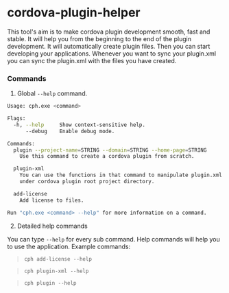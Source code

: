 # cordova-plugin-helper

This tool's aim is to make cordova plugin development smooth, fast and stable. It will help you from the beginning to the end of the plugin development. It will automatically create plugin files. Then you can start developing your applications. Whenever you want to sync your plugin.xml you can sync the plugin.xml with the files you have created.

### Commands

1. Global `--help` command.
```bash
Usage: cph.exe <command>

Flags:
  -h, --help     Show context-sensitive help.
      --debug    Enable debug mode.

Commands:
  plugin --project-name=STRING --domain=STRING --home-page=STRING
    Use this command to create a cordova plugin from scratch.

  plugin-xml
    You can use the functions in that command to manipulate plugin.xml file
    under cordova plugin root project directory.

  add-license
    Add license to files.

Run "cph.exe <command> --help" for more information on a command.
```

2. Detailed help commands

You can type `--help` for every sub command. Help commands will help you to use the application. Example commands:

> `cph add-license --help`

> `cph plugin-xml --help`

> `cph plugin --help`

